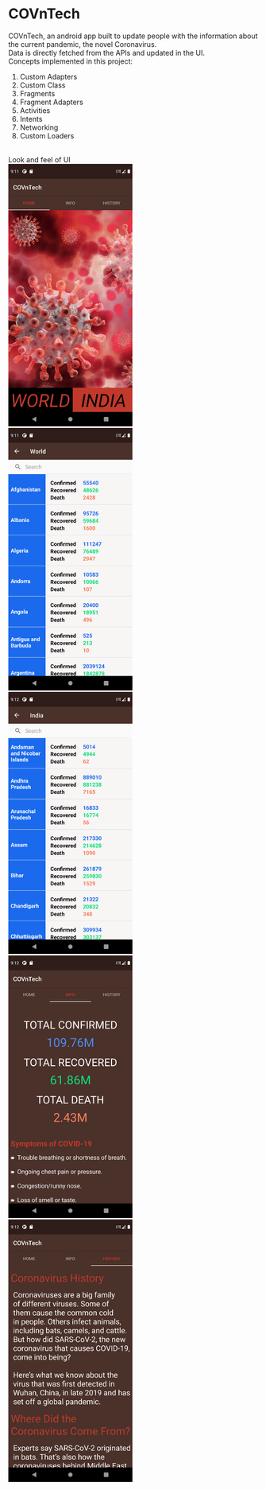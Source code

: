 # COVnTech
COVnTech, an android app built to update people with the information about the current pandemic, the novel Coronavirus.
</br>
Data is directly fetched from the APIs and updated in the UI.
</br>
Concepts implemented in this project:
</br>
1. Custom Adapters
2. Custom Class
3. Fragments
4. Fragment Adapters
5. Activities
6. Intents
7. Networking
8. Custom Loaders
</br>
Look and feel of UI
</br>
<img src="images/Screenshot_20210218_211124.png" width="250">
</br>
<img src="images/Screenshot_20210218_211151.png" width="250">
</br>
<img src="images/Screenshot_20210218_211205.png" width="250">
</br>
<img src="images/Screenshot_20210218_211219.png" width="250">
</br>
<img src="images/Screenshot_20210218_211229.png" width="250">
</br>
